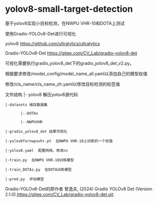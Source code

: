 # yolov8-small-target-detection

基于yolov8实现小目标检测，在NWPU VHR-10和DOTA上测试

使用Gradio-YOLOv8-Det进行可视化

yolov8  https://github.com/ultralytics/ultralytics

Gradio-YOLOv8-Det  https://gitee.com/CV_Lab/gradio-yolov8-det

可视化需要执行gradio_yolov8_det下的gradio_yolov8_det_v2.py。

根据要求修改/model_config/model_name_all.yaml以添加自己的模型权值

修改/cls_name/cls_name_zh.yaml以修改目标检测的标签值

文件结构
|- yolov8 解压yolov8源代码

    |-datasets 储存数据集

           |--DOTAs

           |--NWPUVHR

    |-gradio_yolov8_det 结果可视化

    |-yolov8fornwpuvhr.pt  在NWPU VHR-10上训练的一个权值

    |-yolov8.yaml  配置网络，修改nc

    |-train.py  在NWPU VHR-10训练模型
    
    |-train_DOTAs.py  在DOTA训练模型
    
    |-pred.py  评估模型





Gradio-YOLOv8-Det的原作者  曾逸夫, (2024) Gradio YOLOv8 Det (Version 2.1.0).https://gitee.com/CV_Lab/gradio-yolov8-det.git.
